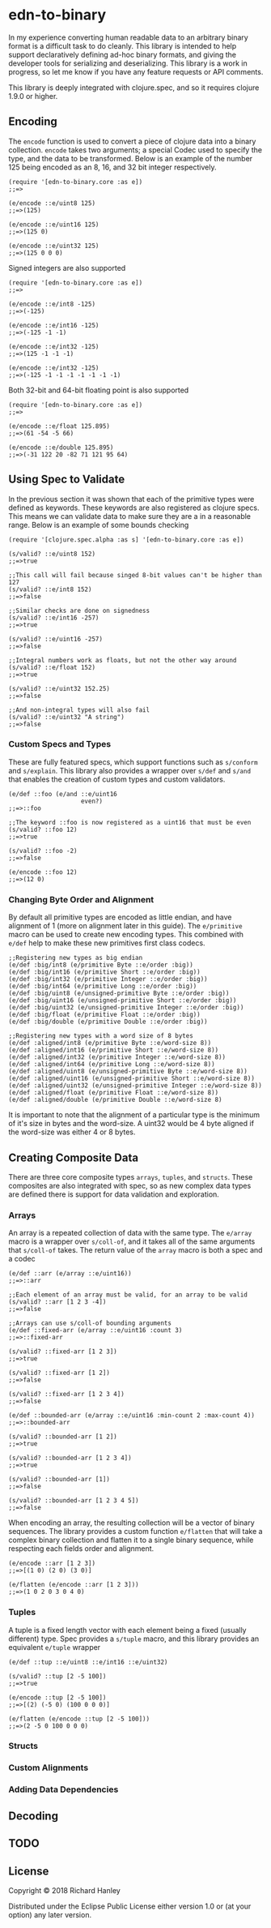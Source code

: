 # edn-to-binary

In my experience converting human readable data to an arbitrary binary format is a difficult task to do cleanly.  This library is intended to help support declaratively defining ad-hoc binary formats, and giving the developer tools for serializing and deserializing. This library is a work in progress, so let me know if you have any feature requests or API comments.

This library is deeply integrated with clojure.spec, and so it requires clojure 1.9.0 or higher.  

## Encoding

The `encode` function is used to convert a piece of clojure data into a binary collection. `encode` takes two arguments; a special Codec used to specify the type, and the data to be transformed.  Below is an example of the number 125 being encoded as an 8, 16, and 32 bit integer respectively.
```
(require '[edn-to-binary.core :as e])
;;=>

(e/encode ::e/uint8 125)
;;=>(125)

(e/encode ::e/uint16 125)
;;=>(125 0)

(e/encode ::e/uint32 125)
;;=>(125 0 0 0)
```

Signed integers are also supported 

```
(require '[edn-to-binary.core :as e])
;;=>

(e/encode ::e/int8 -125)
;;=>(-125)

(e/encode ::e/int16 -125)
;;=>(-125 -1 -1)

(e/encode ::e/int32 -125)
;;=>(125 -1 -1 -1)

(e/encode ::e/int32 -125)
;;=>(-125 -1 -1 -1 -1 -1 -1 -1)
```

Both 32-bit and 64-bit floating point is also supported

```
(require '[edn-to-binary.core :as e])
;;=>

(e/encode ::e/float 125.895)
;;=>(61 -54 -5 66)

(e/encode ::e/double 125.895)
;;=>(-31 122 20 -82 71 121 95 64)
```

## Using Spec to Validate

In the previous section it was shown that each of the primitive types were defined as keywords.  These keywords are also registered as clojure specs.  This means we can validate data to make sure they are a in a reasonable range.  Below is an example of some bounds checking

```
(require '[clojure.spec.alpha :as s] '[edn-to-binary.core :as e])

(s/valid? ::e/uint8 152)
;;=>true

;;This call will fail because singed 8-bit values can't be higher than 127
(s/valid? ::e/int8 152)
;;=>false

;;Similar checks are done on signedness
(s/valid? ::e/int16 -257)
;;=>true

(s/valid? ::e/uint16 -257)
;;=>false

;;Integral numbers work as floats, but not the other way around
(s/valid? ::e/float 152)
;;=>true

(s/valid? ::e/uint32 152.25)
;;=>false

;;And non-integral types will also fail
(s/valid? ::e/uint32 "A string")
;;=>false
```

### Custom Specs and Types
These are fully featured specs, which support functions such as `s/conform` and `s/explain`.  This library also provides a wrapper over `s/def` and `s/and` that enables the creation of custom types and custom validators.

```
(e/def ::foo (e/and ::e/uint16
                    even?)
;;=>::foo

;;The keyword ::foo is now registered as a uint16 that must be even
(s/valid? ::foo 12)
;;=>true

(s/valid? ::foo -2)
;;=>false

(e/encode ::foo 12)
;;=>(12 0)
```

### Changing Byte Order and Alignment

By default all primitive types are encoded as little endian, and have alignment of 1 (more on alignment later in this guide).  The `e/primitive` macro can be used to create new encoding types.  This combined with `e/def` help to make these new primitives first class codecs.  

```
;;Registering new types as big endian
(e/def :big/int8 (e/primitive Byte ::e/order :big))
(e/def :big/int16 (e/primitive Short ::e/order :big))
(e/def :big/int32 (e/primitive Integer ::e/order :big))
(e/def :big/int64 (e/primitive Long ::e/order :big))
(e/def :big/uint8 (e/unsigned-primitive Byte ::e/order :big))
(e/def :big/uint16 (e/unsigned-primitive Short ::e/order :big))
(e/def :big/uint32 (e/unsigned-primitive Integer ::e/order :big))
(e/def :big/float (e/primitive Float ::e/order :big))
(e/def :big/double (e/primitive Double ::e/order :big))

;;Registering new types with a word size of 8 bytes
(e/def :aligned/int8 (e/primitive Byte ::e/word-size 8))
(e/def :aligned/int16 (e/primitive Short ::e/word-size 8))
(e/def :aligned/int32 (e/primitive Integer ::e/word-size 8))
(e/def :aligned/int64 (e/primitive Long ::e/word-size 8))
(e/def :aligned/uint8 (e/unsigned-primitive Byte ::e/word-size 8))
(e/def :aligned/uint16 (e/unsigned-primitive Short ::e/word-size 8))
(e/def :aligned/uint32 (e/unsigned-primitive Integer ::e/word-size 8))
(e/def :aligned/float (e/primitive Float ::e/word-size 8))
(e/def :aligned/double (e/primitive Double ::e/word-size 8)
```

It is important to note that the alignment of a particular type is the minimum of it's size in bytes and the word-size.  A uint32 would be 4 byte aligned if the word-size was either 4 or 8 bytes. 

## Creating Composite Data

There are three core composite types `arrays`, `tuples`, and `structs`.  These composites are also integrated with spec, so as new complex data types are defined there is support for data validation and exploration.

### Arrays
An array is a repeated collection of data with the same type.  The `e/array` macro is a wrapper over `s/coll-of`, and it takes all of the same arguments that `s/coll-of` takes. The return value of the `array` macro is both a spec and a codec  

```
(e/def ::arr (e/array ::e/uint16))
;;=>::arr

;;Each element of an array must be valid, for an array to be valid
(s/valid? ::arr [1 2 3 -4])
;;=>false

;;Arrays can use s/coll-of bounding arguments
(e/def ::fixed-arr (e/array ::e/uint16 :count 3)
;;=>::fixed-arr

(s/valid? ::fixed-arr [1 2 3])
;;=>true

(s/valid? ::fixed-arr [1 2])
;;=>false

(s/valid? ::fixed-arr [1 2 3 4])
;;=>false

(e/def ::bounded-arr (e/array ::e/uint16 :min-count 2 :max-count 4))
;;=>::bounded-arr

(s/valid? ::bounded-arr [1 2])
;;=>true

(s/valid? ::bounded-arr [1 2 3 4])
;;=>true

(s/valid? ::bounded-arr [1])
;;=>false

(s/valid? ::bounded-arr [1 2 3 4 5])
;;=>false
```

When encoding an array, the resulting collection will be a vector of binary sequences.  The library provides a custom function `e/flatten` that will take a complex binary collection and flatten it to a single binary sequence, while respecting each fields order and alignment.

```
(e/encode ::arr [1 2 3])
;;=>[(1 0) (2 0) (3 0)]

(e/flatten (e/encode ::arr [1 2 3]))
;;=>(1 0 2 0 3 0 4 0)
```

### Tuples

A tuple is a fixed length vector with each element being a fixed (usually different) type.  Spec provides a `s/tuple` macro, and this library provides an equivalent `e/tuple` wrapper

```
(e/def ::tup ::e/uint8 ::e/int16 ::e/uint32)

(s/valid? ::tup [2 -5 100])
;;=>true

(e/encode ::tup [2 -5 100])
;;=>[(2) (-5 0) (100 0 0 0)]

(e/flatten (e/encode ::tup [2 -5 100]))
;;=>(2 -5 0 100 0 0 0)
```

### Structs

### Custom Alignments

### Adding Data Dependencies

## Decoding

## TODO

## License

Copyright © 2018 Richard Hanley

Distributed under the Eclipse Public License either version 1.0 or (at
your option) any later version.
